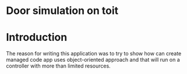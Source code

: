 # Door simulation on toit
# Introduction
The reason for writing this application was to try to show how can create managed code app uses object-oriented approach and that will run on a controller with more than limited resources.
